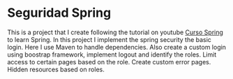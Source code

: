 # Seguridad Spring

This is a project that I create following the tutorial on youtube [Curso Spring][def] to learn Spring.
In this project I implement the spring security the basic login. Here I use Maven to handle dependencies.
Also create a custom login using boostrap framework, implement logout and identify the roles. 
Limit access to certain pages based on the role. Create custom error pages. Hidden resources based on roles.

[def]: https://www.youtube.com/playlist?list=PLU8oAlHdN5Blq85GIxtKjIXdfHPksV_Hm